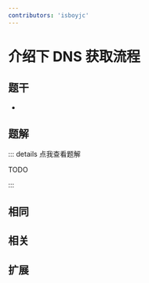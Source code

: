 ```yaml
---
contributors: 'isboyjc'
---
```


# 介绍下 DNS 获取流程


## 题干

- 



## 题解

::: details 点我查看题解

  TODO

:::



## 相同


## 相关


## 扩展

